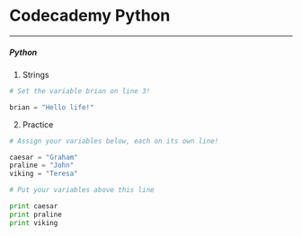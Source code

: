 # Codecademy Python

---

##### Python

1. Strings

```python
# Set the variable brian on line 3!

brian = "Hello life!"
```

2. Practice
```python
# Assign your variables below, each on its own line!

caesar = "Graham"
praline = "John"
viking = "Teresa"

# Put your variables above this line

print caesar
print praline
print viking
```
